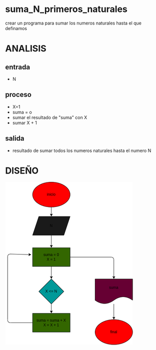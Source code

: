 # suma_N_primeros_naturales
crear un programa para sumar los numeros naturales hasta el que definamos

# ANALISIS
## entrada
- N

## proceso
- X=1
- suma = o
- sumar el resultado de "suma" con X
- sumar X + 1

## salida
- resultado de sumar todos los numeros naturales hasta el numero N

# DISEÑO
![Diagrama de flujo](diagrama.png "diagrama de flujo")

